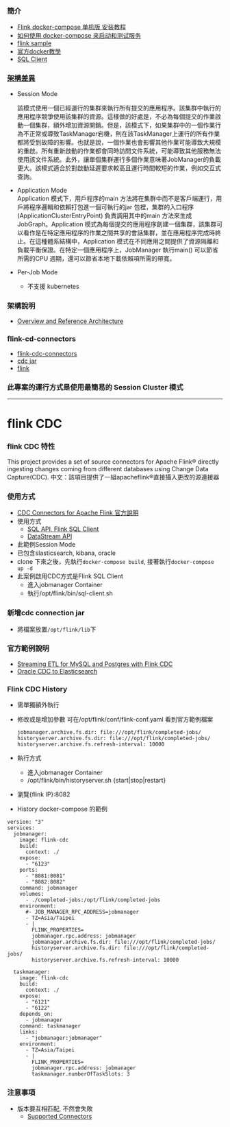 ### 簡介
- [Flink docker-compose 单机版 安装教程](https://blog.csdn.net/u010020726/article/details/125554717)   
- [如何使用 docker-compose 来启动和测试服务](https://blog.csdn.net/surfirst/article/details/120940848)  
- [flink sample](https://github.com/docker-flink/examples/blob/master/docker-compose.yml)    
- [官方docker教學](https://nightlies.apache.org/flink/flink-docs-release-1.10/zh/ops/deployment/docker.html)   
- [SQL Client](https://nightlies.apache.org/flink/flink-docs-release-1.13/docs/dev/table/sqlclient/)   


### [架構差異](https://www.modb.pro/db/128796)  

- Session Mode

  該模式使用一個已經運行的集群來執行所有提交的應用程序。該集群中執行的應用程序競爭使用該集群的資源。這樣做的好處是，不必為每個提交的作業啟動一個集群，額外增加資源開銷。但是，該模式下，如果集群中的一個作業行為不正常或導致TaskManager宕機，則在該TaskManager上運行的所有作業都將受到故障的影響。也就是說，一個作業也會影響其他作業可能導致大規模的重啟。所有重新啟動的作業都會同時訪問文件系統，可能導致其他服務無法使用該文件系統。此外，讓單個集群運行多個作業意味著JobManager的負載更大。該模式適合於對啟動延遲要求較高且運行時間較短的作業，例如交互式查詢。
- Application Mode  
  Application 模式下，用戶程序的main 方法將在集群中而不是客戶端運行，用戶將程序邏輯和依賴打包進一個可執行的jar 包裡，集群的入口程序(ApplicationClusterEntryPoint) 負責調用其中的main 方法來生成JobGraph。Application 模式為每個提交的應用程序創建一個集群，該集群可以看作是在特定應用程序的作業之間共享的會話集群，並在應用程序完成時終止。在這種體系結構中，Application 模式在不同應用之間提供了資源隔離和負載平衡保證。在特定一個應用程序上，JobManager 執行main() 可以節省所需的CPU 週期，還可以節省本地下載依賴項所需的帶寬。
- Per-Job Mode
  - 不支援 kubernetes



### 架構說明
- [Overview and Reference Architecture](https://nightlies.apache.org/flink/flink-docs-master/zh/docs/deployment/overview/)  


### flink-cd-connectors
- [flink-cdc-connectors](https://github.com/ververica/flink-cdc-connectors)   
- [cdc jar](https://repo1.maven.org/maven2/com/ververica/)   
- [flink](https://repo.maven.apache.org/maven2/org/apache/flink/)   


### 此專案的運行方式是使用最簡易的 Session Cluster 模式


---
# flink CDC
### flink CDC 特性
This project provides a set of source connectors for Apache Flink® directly ingesting changes coming from different databases using Change Data Capture(CDC).
中文：該項目提供了一組apacheflink®直接攝入更改的源連接器

### 使用方式
- [CDC Connectors for Apache Flink 官方說明](https://ververica.github.io/flink-cdc-connectors/)   
- 使用方式  
  - [SQL API, Flink SQL Client](https://ververica.github.io/flink-cdc-connectors/master/content/about.html#usage-for-table-sql-api)  
  - [DataStream API](https://ververica.github.io/flink-cdc-connectors/master/content/about.html#usage-for-datastream-api)  
- 此範例Session Mode
- 已包含slasticsearch, kibana, oracle
- clone 下來之後，先執行`docker-compose build`, 接著執行`docker-compose up -d`
- 此案例啟用CDC方式是Flink SQL Client
  - 進入jobmanager Container
  - 執行/opt/flink/bin/sql-client.sh

### 新增cdc connection jar
- 將檔案放置`/opt/flink/lib`下

### 官方範例說明
- [Streaming ETL for MySQL and Postgres with Flink CDC](https://ververica.github.io/flink-cdc-connectors/master/content/quickstart/mysql-postgres-tutorial.html)   
- [Oracle CDC to Elasticsearch](https://ververica.github.io/flink-cdc-connectors/master/content/quickstart/oracle-tutorial.html)   


### Flink CDC History
- 需單獨額外執行
- 修改或是增加參數
  可在/opt/flink/conf/flink-conf.yaml 看到官方範例檔案
  ```
  jobmanager.archive.fs.dir: file:///opt/flink/completed-jobs/
  historyserver.archive.fs.dir: file:///opt/flink/completed-jobs/
  historyserver.archive.fs.refresh-interval: 10000
  ```

- 執行方式
  - 進入jobmanager Container
  - /opt/flink/bin/historyserver.sh {start|stop|restart}
- 瀏覽{flink IP}:8082
- History docker-compose 的範例
```
version: "3"
services:
  jobmanager:
    image: flink-cdc
    build:
      context: ./
    expose:
      - "6123"
    ports:
      - "8081:8081"
      - "8082:8082"
    command: jobmanager
    volumes:
      - ./completed-jobs:/opt/flink/completed-jobs
    environment:
      #- JOB_MANAGER_RPC_ADDRESS=jobmanager
      - TZ=Asia/Taipei
      - |
        FLINK_PROPERTIES=
        jobmanager.rpc.address: jobmanager
        jobmanager.archive.fs.dir: file:///opt/flink/completed-jobs/
        historyserver.archive.fs.dir: file:///opt/flink/completed-jobs/
        historyserver.archive.fs.refresh-interval: 10000

  taskmanager:
    image: flink-cdc
    build:
      context: ./
    expose:
      - "6121"
      - "6122"
    depends_on:
      - jobmanager
    command: taskmanager
    links:
      - "jobmanager:jobmanager"
    environment:
      - TZ=Asia/Taipei
      - |
        FLINK_PROPERTIES=
        jobmanager.rpc.address: jobmanager
        taskmanager.numberOfTaskSlots: 3
```

### 注意事項
- 版本要互相匹配, 不然會失敗
  - [Supported Connectors](https://ververica.github.io/flink-cdc-connectors/master/content/about.html#supported-flink-versions)         











